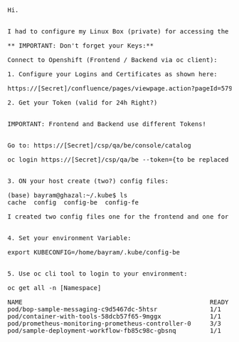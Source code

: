 <pre>Hi.


I had to configure my Linux Box (private) for accessing the Openshift Infrastructure (Frontend/Backend) of my actual [Secret](Contract Role) Company .. here my Steps:

** IMPORTANT: Don&apos;t forget your Keys:**

Connect to Openshift (Frontend / Backend via oc client):

1. Configure your Logins and Certificates as shown here:

https://[Secret]/confluence/pages/viewpage.action?pageId=57902006

2. Get your Token (valid for 24h Right?)


IMPORTANT: Frontend and Backend use different Tokens!


Go to: https://[Secret]/csp/qa/be/console/catalog

oc login https://[Secret]/csp/qa/be --token={to be replaced by your TOKEN}


3. ON your host create (two?) config files:

(base) bayram@ghazal:~/.kube$ ls
cache  config  config-be  config-fe

I created two config files one for the frontend and one for the backend.


4. Set your environment Variable:

export KUBECONFIG=/home/bayram/.kube/config-be


5. Use oc cli tool to login to your environment:

oc get all -n [Namespace]

NAME                                                  READY   STATUS             RESTARTS   AGE
pod/bop-sample-messaging-c9d5467dc-5htsr              1/1     Running            0          3m
pod/container-with-tools-58dcb57f65-9mggx             1/1     Running            0          4d
pod/prometheus-monitoring-prometheus-controller-0     3/3     Running            0          4d
pod/sample-deployment-workflow-fb85c98c-gbsnq         1/1     Running            0          4d
</pre>





